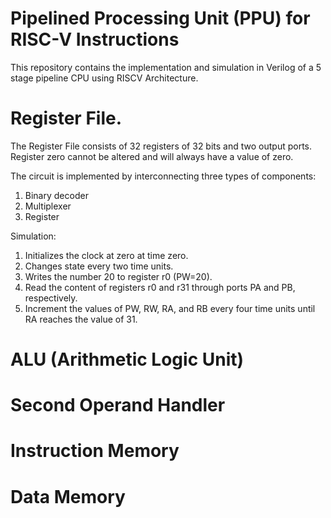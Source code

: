 # Pipelined Processing Unit (PPU) for RISC-V Instructions

This repository contains the implementation and simulation in Verilog of a 5 stage pipeline CPU using RISCV Architecture.

# Register File. 
The Register File consists of 32 registers of 32 bits and two output ports. 
Register zero cannot be altered and will always have a value of zero.

The circuit is implemented by interconnecting three types of components: 
1. Binary decoder
2. Multiplexer
3. Register

Simulation:
1. Initializes the clock at zero at time zero.
2. Changes state every two time units.
3. Writes the number 20 to register r0 (PW=20).
4. Read the content of registers r0 and r31 through ports PA and PB, respectively.
5. Increment the values of PW, RW, RA, and RB every four time units until RA reaches the value of 31.

# ALU (Arithmetic Logic Unit)

# Second Operand Handler

# Instruction Memory 

# Data Memory

